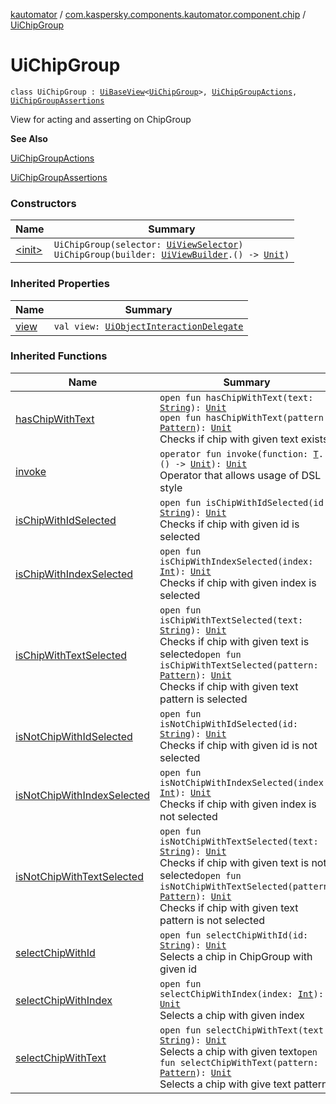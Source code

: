 [kautomator](../../index.md) / [com.kaspersky.components.kautomator.component.chip](../index.md) / [UiChipGroup](./index.md)

# UiChipGroup

`class UiChipGroup : `[`UiBaseView`](../../com.kaspersky.components.kautomator.component.common.views/-ui-base-view/index.md)`<`[`UiChipGroup`](./index.md)`>, `[`UiChipGroupActions`](../-ui-chip-group-actions/index.md)`, `[`UiChipGroupAssertions`](../-ui-chip-group-assertions/index.md)

View for acting and asserting on ChipGroup

**See Also**

[UiChipGroupActions](../-ui-chip-group-actions/index.md)

[UiChipGroupAssertions](../-ui-chip-group-assertions/index.md)

### Constructors

| Name | Summary |
|---|---|
| [&lt;init&gt;](-init-.md) | `UiChipGroup(selector: `[`UiViewSelector`](../../com.kaspersky.components.kautomator.component.common.builders/-ui-view-selector/index.md)`)`<br>`UiChipGroup(builder: `[`UiViewBuilder`](../../com.kaspersky.components.kautomator.component.common.builders/-ui-view-builder/index.md)`.() -> `[`Unit`](https://kotlinlang.org/api/latest/jvm/stdlib/kotlin/-unit/index.html)`)` |

### Inherited Properties

| Name | Summary |
|---|---|
| [view](../../com.kaspersky.components.kautomator.component.common.views/-ui-base-view/view.md) | `val view: `[`UiObjectInteractionDelegate`](../../com.kaspersky.components.kautomator.intercept.delegate/-ui-object-interaction-delegate/index.md) |

### Inherited Functions

| Name | Summary |
|---|---|
| [hasChipWithText](../-ui-chip-group-assertions/has-chip-with-text.md) | `open fun hasChipWithText(text: `[`String`](https://kotlinlang.org/api/latest/jvm/stdlib/kotlin/-string/index.html)`): `[`Unit`](https://kotlinlang.org/api/latest/jvm/stdlib/kotlin/-unit/index.html)<br>`open fun hasChipWithText(pattern: `[`Pattern`](https://developer.android.com/reference/java/util/regex/Pattern.html)`): `[`Unit`](https://kotlinlang.org/api/latest/jvm/stdlib/kotlin/-unit/index.html)<br>Checks if chip with given text exists |
| [invoke](../../com.kaspersky.components.kautomator.component.common.views/-ui-base-view/invoke.md) | `operator fun invoke(function: `[`T`](../../com.kaspersky.components.kautomator.component.common.views/-ui-base-view/index.md#T)`.() -> `[`Unit`](https://kotlinlang.org/api/latest/jvm/stdlib/kotlin/-unit/index.html)`): `[`Unit`](https://kotlinlang.org/api/latest/jvm/stdlib/kotlin/-unit/index.html)<br>Operator that allows usage of DSL style |
| [isChipWithIdSelected](../-ui-chip-group-assertions/is-chip-with-id-selected.md) | `open fun isChipWithIdSelected(id: `[`String`](https://kotlinlang.org/api/latest/jvm/stdlib/kotlin/-string/index.html)`): `[`Unit`](https://kotlinlang.org/api/latest/jvm/stdlib/kotlin/-unit/index.html)<br>Checks if chip with given id is selected |
| [isChipWithIndexSelected](../-ui-chip-group-assertions/is-chip-with-index-selected.md) | `open fun isChipWithIndexSelected(index: `[`Int`](https://kotlinlang.org/api/latest/jvm/stdlib/kotlin/-int/index.html)`): `[`Unit`](https://kotlinlang.org/api/latest/jvm/stdlib/kotlin/-unit/index.html)<br>Checks if chip with given index is selected |
| [isChipWithTextSelected](../-ui-chip-group-assertions/is-chip-with-text-selected.md) | `open fun isChipWithTextSelected(text: `[`String`](https://kotlinlang.org/api/latest/jvm/stdlib/kotlin/-string/index.html)`): `[`Unit`](https://kotlinlang.org/api/latest/jvm/stdlib/kotlin/-unit/index.html)<br>Checks if chip with given text is selected`open fun isChipWithTextSelected(pattern: `[`Pattern`](https://developer.android.com/reference/java/util/regex/Pattern.html)`): `[`Unit`](https://kotlinlang.org/api/latest/jvm/stdlib/kotlin/-unit/index.html)<br>Checks if chip with given text pattern is selected |
| [isNotChipWithIdSelected](../-ui-chip-group-assertions/is-not-chip-with-id-selected.md) | `open fun isNotChipWithIdSelected(id: `[`String`](https://kotlinlang.org/api/latest/jvm/stdlib/kotlin/-string/index.html)`): `[`Unit`](https://kotlinlang.org/api/latest/jvm/stdlib/kotlin/-unit/index.html)<br>Checks if chip with given id is not selected |
| [isNotChipWithIndexSelected](../-ui-chip-group-assertions/is-not-chip-with-index-selected.md) | `open fun isNotChipWithIndexSelected(index: `[`Int`](https://kotlinlang.org/api/latest/jvm/stdlib/kotlin/-int/index.html)`): `[`Unit`](https://kotlinlang.org/api/latest/jvm/stdlib/kotlin/-unit/index.html)<br>Checks if chip with given index is not selected |
| [isNotChipWithTextSelected](../-ui-chip-group-assertions/is-not-chip-with-text-selected.md) | `open fun isNotChipWithTextSelected(text: `[`String`](https://kotlinlang.org/api/latest/jvm/stdlib/kotlin/-string/index.html)`): `[`Unit`](https://kotlinlang.org/api/latest/jvm/stdlib/kotlin/-unit/index.html)<br>Checks if chip with given text is not selected`open fun isNotChipWithTextSelected(pattern: `[`Pattern`](https://developer.android.com/reference/java/util/regex/Pattern.html)`): `[`Unit`](https://kotlinlang.org/api/latest/jvm/stdlib/kotlin/-unit/index.html)<br>Checks if chip with given text pattern is not selected |
| [selectChipWithId](../-ui-chip-group-actions/select-chip-with-id.md) | `open fun selectChipWithId(id: `[`String`](https://kotlinlang.org/api/latest/jvm/stdlib/kotlin/-string/index.html)`): `[`Unit`](https://kotlinlang.org/api/latest/jvm/stdlib/kotlin/-unit/index.html)<br>Selects a chip in ChipGroup with given id |
| [selectChipWithIndex](../-ui-chip-group-actions/select-chip-with-index.md) | `open fun selectChipWithIndex(index: `[`Int`](https://kotlinlang.org/api/latest/jvm/stdlib/kotlin/-int/index.html)`): `[`Unit`](https://kotlinlang.org/api/latest/jvm/stdlib/kotlin/-unit/index.html)<br>Selects a chip with given index |
| [selectChipWithText](../-ui-chip-group-actions/select-chip-with-text.md) | `open fun selectChipWithText(text: `[`String`](https://kotlinlang.org/api/latest/jvm/stdlib/kotlin/-string/index.html)`): `[`Unit`](https://kotlinlang.org/api/latest/jvm/stdlib/kotlin/-unit/index.html)<br>Selects a chip with given text`open fun selectChipWithText(pattern: `[`Pattern`](https://developer.android.com/reference/java/util/regex/Pattern.html)`): `[`Unit`](https://kotlinlang.org/api/latest/jvm/stdlib/kotlin/-unit/index.html)<br>Selects a chip with give text pattern |
